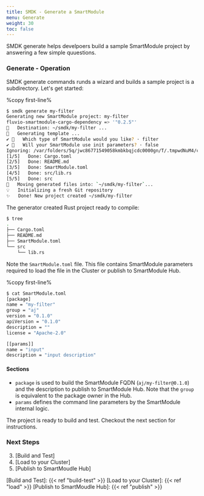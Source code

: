 ```yaml
---
title: SMDK - Generate a SmartModule
menu: Generate
weight: 30
toc: false
---
```


SMDK generate helps develpoers build a sample SmartModule project by answering a few simple quuestions. 

### Generate - Operation

SMDK generate commands runds a wizard and builds a sample project is a subdirectory. Let's get started:

%copy first-line%
```bash
$ smdk generate my-filter
Generating new SmartModule project: my-filter
fluvio-smartmodule-cargo-dependency => '"0.2.5"'
🔧   Destination: ~/smdk/my-filter ...
🔧   Generating template ...
✔ 🤷   Which type of SmartModule would you like? · filter
✔ 🤷   Will your SmartModule use init parameters? · false
Ignoring: /var/folders/5q/jwc86771549058kmbkbqjcdc0000gn/T/.tmpwdNuM4/cargo-generate.toml
[1/5]   Done: Cargo.toml
[2/5]   Done: README.md
[3/5]   Done: SmartModule.toml
[4/5]   Done: src/lib.rs
[5/5]   Done: src
🔧   Moving generated files into: `~/smdk/my-filter`...
💡   Initializing a fresh Git repository
✨   Done! New project created ~/smdk/my-filter
```

The generator created Rust project ready to compile:

```bash
$ tree 
.
├── Cargo.toml
├── README.md
├── SmartModule.toml
└── src
    └── lib.rs
```


Note the `SmartModule.toml` file. This file contains SmartModule parameters required to load the file in the Cluster or publish to SmartModule Hub. 

%copy first-line%
```bash
$ cat SmartModule.toml
[package]
name = "my-filter"
group = "aj"
version = "0.1.0"
apiVersion = "0.1.0"
description = ""
license = "Apache-2.0"

[[params]]
name = "input"
description = "input description"
```

#### Sections

* `package` is used to build the SmartModule FQDN (`aj/my-filter@0.1.0`) and the description to publish to SmartModule Hub. Note that the `group` is equivalent to the package owner in the Hub. 
* `params` defines the command line parameters by the SmartModule internal logic.

The project is ready to build and test. Checkout the next section for instructions.

### Next Steps

3. [Build and Test]
4. [Load to your Cluster]
5. [Publish to SmartMoudle Hub]


[Build and Test]: {{< ref "build-test" >}}
[Load to your Cluster]: {{< ref "load" >}}
[Publish to SmartMoudle Hub]: {{< ref "publish" >}}